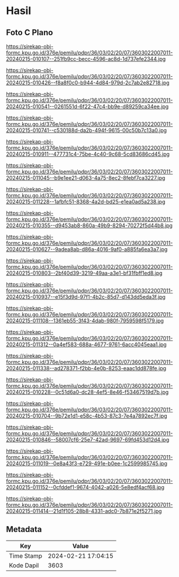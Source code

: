 # Hasil

## Foto C Plano

https://sirekap-obj-formc.kpu.go.id/376e/pemilu/pdpr/36/03/02/20/07/3603022007011-20240215-010107--251fb9cc-becc-4596-ac8d-1d737efe2344.jpg

https://sirekap-obj-formc.kpu.go.id/376e/pemilu/pdpr/36/03/02/20/07/3603022007011-20240215-010426--f8a8f0c0-b944-4d84-979d-2c7ab2e82718.jpg

https://sirekap-obj-formc.kpu.go.id/376e/pemilu/pdpr/36/03/02/20/07/3603022007011-20240215-010541--0261551d-6f22-47c4-bb9e-d89259ca34ee.jpg

https://sirekap-obj-formc.kpu.go.id/376e/pemilu/pdpr/36/03/02/20/07/3603022007011-20240215-010741--c530188d-da2b-494f-9615-00c50b7c13a0.jpg

https://sirekap-obj-formc.kpu.go.id/376e/pemilu/pdpr/36/03/02/20/07/3603022007011-20240215-010911--477731c4-75be-4c40-9c68-5cd83686cd45.jpg

https://sirekap-obj-formc.kpu.go.id/376e/pemilu/pdpr/36/03/02/20/07/3603022007011-20240215-011045--b9e1ee21-d063-4a75-8ec2-8febf7ca3227.jpg

https://sirekap-obj-formc.kpu.go.id/376e/pemilu/pdpr/36/03/02/20/07/3603022007011-20240215-011228--1afbfc51-8368-4a2d-bd25-e1ea0ad5a238.jpg

https://sirekap-obj-formc.kpu.go.id/376e/pemilu/pdpr/36/03/02/20/07/3603022007011-20240215-010355--d9453ab8-860a-49b9-8294-70272f5d44b8.jpg

https://sirekap-obj-formc.kpu.go.id/376e/pemilu/pdpr/36/03/02/20/07/3603022007011-20240215-010627--9adea8ab-d86a-4016-9af0-a885fa6ea3a7.jpg

https://sirekap-obj-formc.kpu.go.id/376e/pemilu/pdpr/36/03/02/20/07/3603022007011-20240215-010803--2bf40d39-3219-49aa-a3e1-bf31fbff1ed8.jpg

https://sirekap-obj-formc.kpu.go.id/376e/pemilu/pdpr/36/03/02/20/07/3603022007011-20240215-010937--e15f3d9d-97f1-4b2c-85d7-d143dd5eda3f.jpg

https://sirekap-obj-formc.kpu.go.id/376e/pemilu/pdpr/36/03/02/20/07/3603022007011-20240215-011108--1361eb55-3f43-4dab-980f-7959598f5179.jpg

https://sirekap-obj-formc.kpu.go.id/376e/pemilu/pdpr/36/03/02/20/07/3603022007011-20240215-011312--0a4ef583-688a-4677-9761-6acc4045eaa1.jpg

https://sirekap-obj-formc.kpu.go.id/376e/pemilu/pdpr/36/03/02/20/07/3603022007011-20240215-011338--ad278371-f2bb-4e0b-8253-eaac1dd878fe.jpg

https://sirekap-obj-formc.kpu.go.id/376e/pemilu/pdpr/36/03/02/20/07/3603022007011-20240215-010228--0c51d6a0-dc28-4ef5-8e46-f53467519d7b.jpg

https://sirekap-obj-formc.kpu.go.id/376e/pemilu/pdpr/36/03/02/20/07/3603022007011-20240215-010704--9b72e1d1-e58c-4b53-87c3-7e4a7892ec7f.jpg

https://sirekap-obj-formc.kpu.go.id/376e/pemilu/pdpr/36/03/02/20/07/3603022007011-20240215-010846--58007cf6-25e7-42ad-9697-69fd453d12d4.jpg

https://sirekap-obj-formc.kpu.go.id/376e/pemilu/pdpr/36/03/02/20/07/3603022007011-20240215-011019--0e8a43f3-e729-491e-b0ee-1c2599985745.jpg

https://sirekap-obj-formc.kpu.go.id/376e/pemilu/pdpr/36/03/02/20/07/3603022007011-20240215-011152--0cfddef1-9674-4042-a026-5e8edf4acf68.jpg

https://sirekap-obj-formc.kpu.go.id/376e/pemilu/pdpr/36/03/02/20/07/3603022007011-20240215-011414--21d1f105-28b8-4331-adc0-7b871e2f5271.jpg


## Metadata

| Key        | Value               |
| ---------- | ------------------- |
| Time Stamp | 2024-02-21 17:04:15 |
| Kode Dapil | 3603                |



